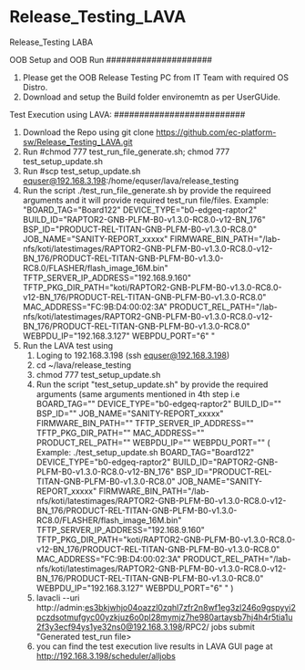 # Release_Testing_LAVA
Release_Testing LABA

OOB Setup and OOB Run
#####################
1. Please get the OOB Release Testing PC from IT Team with required OS Distro.
2. Download and setup the Build folder environemtn as per UserGUide.


Test Execution using LAVA:
##########################
1. Download the Repo using git clone https://github.com/ec-platform-sw/Release_Testing_LAVA.git 
2. Run #chmod 777 test_run_file_generate.sh; chmod 777 test_setup_update.sh
3. Run #scp test_setup_update.sh equser@192.168.3.198:/home/equser/lava/release_testing
4. Run the script ./test_run_file_generate.sh by provide the requireed  arguments and it will provide required test_run file/files.
   Example:
   "BOARD_TAG="Board122"  DEVICE_TYPE="b0-edgeq-raptor2" BUILD_ID="RAPTOR2-GNB-PLFM-B0-v1.3.0-RC8.0-v12-BN_176" BSP_ID="PRODUCT-REL-TITAN-GNB-PLFM-B0-v1.3.0-RC8.0" JOB_NAME="SANITY-REPORT_xxxxx" FIRMWARE_BIN_PATH="/lab-nfs/koti/latestimages/RAPTOR2-GNB-PLFM-B0-v1.3.0-RC8.0-v12-BN_176/PRODUCT-REL-TITAN-GNB-PLFM-B0-v1.3.0-RC8.0/FLASHER/flash_image_16M.bin" TFTP_SERVER_IP_ADDRESS="192.168.9.160" TFTP_PKG_DIR_PATH="koti/RAPTOR2-GNB-PLFM-B0-v1.3.0-RC8.0-v12-BN_176/PRODUCT-REL-TITAN-GNB-PLFM-B0-v1.3.0-RC8.0" MAC_ADDRESS="FC:9B:D4:00:02:3A"   PRODUCT_REL_PATH="/lab-nfs/koti/latestimages/RAPTOR2-GNB-PLFM-B0-v1.3.0-RC8.0-v12-BN_176/PRODUCT-REL-TITAN-GNB-PLFM-B0-v1.3.0-RC8.0" WEBPDU_IP="192.168.3.127" WEBPDU_PORT="6" "
6. Run the LAVA test using
    1. Loging to 192.168.3.198 (ssh equser@192.168.3.198)
    2. cd ~/lava/release_testing
    3. chmod 777 test_setup_update.sh
    4. Run the script "test_setup_update.sh" by provide the required arguments (same arguments mentioned in 4th step i.e BOARD_TAG=""  DEVICE_TYPE="b0-edgeq-raptor2" BUILD_ID="" BSP_ID="" JOB_NAME="SANITY-REPORT_xxxxx" FIRMWARE_BIN_PATH="" TFTP_SERVER_IP_ADDRESS="" TFTP_PKG_DIR_PATH="" MAC_ADDRESS=""   PRODUCT_REL_PATH="" WEBPDU_IP="" WEBPDU_PORT=""
        ( Example:
            ./test_setup_update.sh BOARD_TAG="Board122"  DEVICE_TYPE="b0-edgeq-raptor2" BUILD_ID="RAPTOR2-GNB-PLFM-B0-v1.3.0-RC8.0-v12-BN_176" BSP_ID="PRODUCT-REL-TITAN-GNB-PLFM-B0-v1.3.0-RC8.0" JOB_NAME="SANITY-REPORT_xxxxx" FIRMWARE_BIN_PATH="/lab-nfs/koti/latestimages/RAPTOR2-GNB-PLFM-B0-v1.3.0-RC8.0-v12-BN_176/PRODUCT-REL-TITAN-GNB-PLFM-B0-v1.3.0-RC8.0/FLASHER/flash_image_16M.bin" TFTP_SERVER_IP_ADDRESS="192.168.9.160" TFTP_PKG_DIR_PATH="koti/RAPTOR2-GNB-PLFM-B0-v1.3.0-RC8.0-v12-BN_176/PRODUCT-REL-TITAN-GNB-PLFM-B0-v1.3.0-RC8.0" MAC_ADDRESS="FC:9B:D4:00:02:3A"   PRODUCT_REL_PATH="/lab-nfs/koti/latestimages/RAPTOR2-GNB-PLFM-B0-v1.3.0-RC8.0-v12-BN_176/PRODUCT-REL-TITAN-GNB-PLFM-B0-v1.3.0-RC8.0" WEBPDU_IP="192.168.3.127" WEBPDU_PORT="6" " )
    5. lavacli --uri http://admin:es3bkjwhjo04oazzl0zqhl7zfr2n8wf1eg3zl246o9gspyyi2pczdsotmufgyc00yzkjuz6o0pl28mymjz7he980artaysb7hj4h4r5tia1u2f3y3ecf94ys1ye32ns0@192.168.3.198/RPC2/ jobs submit  "Generated test_run file>
    6.  you can find the test execution live results  in LAVA GUI page at http://192.168.3.198/scheduler/alljobs  
   
